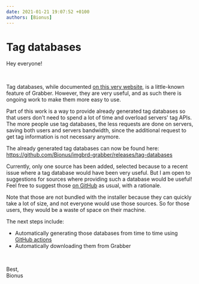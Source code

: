 ```yaml
---
date: 2021-01-21 19:07:52 +0100
authors: [Bionus]
---
```



# Tag databases

Hey everyone!

&nbsp;

Tag databases, while documented [on this very website](https://www.bionus.org/imgbrd-grabber/docs/tools/tag-loader.html), is a little-known feature of Grabber.
However, they are very useful, and as such there is ongoing work to make them more easy to use.

<!-- more -->

Part of this work is a way to provide already generated tag databases so that users don't need to spend a lot of time and overload servers' tag APIs. The more people use tag databases, the less requests are done on servers, saving both users and servers bandwidth, since the additional request to get tag information is not necessary anymore.

The already generated tag databases can now be found here:  
<https://github.com/Bionus/imgbrd-grabber/releases/tag-databases>

Currently, only one source has been added, selected because to a recent issue where a tag database would have been very useful. But I am open to suggestions for sources where providing such a database would be useful! Feel free to suggest those [on GitHub](https://github.com/Bionus/imgbrd-grabber/issues) as usual, with a rationale.

Note that those are not bundled with the installer because they can quickly take a lot of size, and not everyone would use those sources. So for those users, they would be a waste of space on their machine.

The next steps include:
* Automatically generating those databases from time to time using [GitHub actions](https://github.com/Bionus/imgbrd-grabber/actions)
* Automatically downloading them from Grabber

&nbsp;

Best,  
Bionus